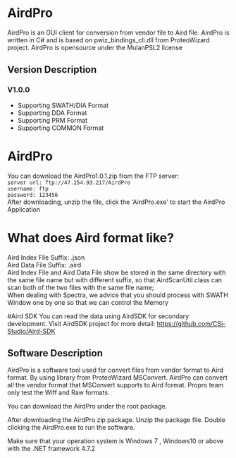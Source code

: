 # AirdPro
AirdPro is an GUI client for conversion from vendor file to Aird file. AirdPro is written in C# and is based on pwiz_bindings_cli.dll from ProteoWizard project.
AirdPro is opensource under the MulanPSL2 license

## Version Description
### V1.0.0
- Supporting SWATH/DIA Format 
- Supporting DDA Format 
- Supporting PRM Format
- Supporting COMMON Format

# AirdPro
You can download the AirdPro1.0.1.zip from the FTP server: <br/>
    `server url: ftp://47.254.93.217/AirdPro` <br/>
    `username: ftp` <br/>
    `password: 123456` <br/>
After downloading, unzip the file, click the 'AirdPro.exe' to start the AirdPro Application

# What does Aird format like?
Aird Index File Suffix: .json <br/>
Aird Data File Suffix: .aird <br/>
Aird Index File and Aird Data File show be stored in the same directory with the same file name but with different suffix, so that AirdScanUtil.class can scan both of the two files with the same file name;<br/>
When dealing with Spectra, we advice that you should process with SWATH Window one by one so that we can control the Memory

#Aird SDK
You can read the data using AirdSDK for secondary development. 
Visit AirdSDK project for more detail: https://github.com/CSi-Studio/Aird-SDK

## Software Description
AirdPro is a software tool used for convert files from vendor format to Aird format.
By using library from ProteoWizard MSConvert. AirdPro can convert all the vendor format that MSConvert supports to Aird format.
Propro team only test the Wiff and Raw formats.

You can download the AirdPro under the root package.

After downloading the AirdPro zip package. Unzip the package file. Double clicking the AirdPro.exe to run the software.

Make sure that your operation system is Windows 7 , Windows10 or above with the .NET framework 4.7.2